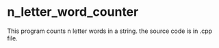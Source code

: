 # n_letter_word_counter
This program counts n letter words in a string. the source code is in .cpp file. 
